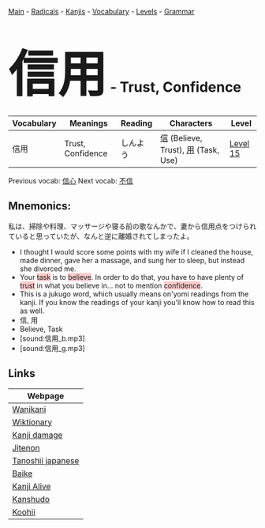 <style> bigfont {font-size: 100px}</style>
[Main](../README.md) -
[Radicals](../radicals.md) -
[Kanjis](../kanjis.md) -
[Vocabulary](../vocabulary.md) -
[Levels](../levels.md) -
[Grammar](../grammar.md)
# <bigfont> 信用</bigfont> - Trust, Confidence 

| Vocabulary | Meanings | Reading | Characters | Level |
| --- | --- | --- | --- | --- |
| 信用 | Trust, Confidence | しんよう |  [信](../kanjis/信.md) (Believe, Trust), [用](../kanjis/用.md) (Task, Use) | [Level 15](../levels/wk_level15.md) |

Previous vocab: [信心](信心.md) Next vocab: [不信](不信.md) 

## Mnemonics:
私は、掃除や料理、マッサージや寝る前の歌なんかで、妻から信用点をつけられていると思っていたが、なんと逆に離婚されてしまったよ。
* I thought I would score some points with my wife if I cleaned the house, made dinner, gave her a massage, and sung her to sleep, but instead she divorced me.
* Your <span style="background-color:#ffcccb"> task</span> is to <span style="background-color:#ffcccb"> believe</span>. In order to do that, you have to have plenty of <span style="background-color:#ffcccb"> trust</span> in what you believe in... not to mention <span style="background-color:#ffcccb"> confidence</span>.
* This is a jukugo word, which usually means on'yomi readings from the kanji. If you know the readings of your kanji you'll know how to read this as well.
* 信, 用
* Believe, Task
* [sound:信用_b.mp3]
* [sound:信用_g.mp3]


## Links 

| Webpage |
| --- |
| [Wanikani          ](https://www.wanikani.com/kanji/信用) |
| [Wiktionary        ](https://en.wiktionary.org/wiki/信用) |
| [Kanji damage      ](http://www.kanjidamage.com/kanji/search?utf8=✓&q=信用) |
| [Jitenon           ](https://jitenon.com/kanji/信用) |
| [Tanoshii japanese ](https://www.tanoshiijapanese.com/dictionary/kanji.cfm?k=信用) |
| [Baike             ](https://baike.baidu.com/item/信用) |
| [Kanji Alive       ](https://app.kanjialive.com/信用) |
| [Kanshudo          ](https://www.kanshudo.com/searchmn?q=信用) |
| [Koohii            ](https://kanji.koohii.com/study/kanji/信用) |
